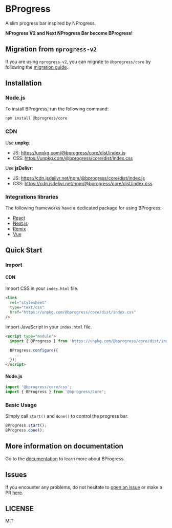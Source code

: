 # BProgress

A slim progress bar inspired by NProgress.

**NProgress V2 and Next NProgress Bar become BProgress!**

## Migration from `nprogress-v2`

If you are using `nprogress-v2`, you can migrate to `@bprogress/core` by following the [migration guide](https://bprogress.vercel.app/docs/migration).

## Installation

### Node.js

To install BProgress, run the following command:

```bash
npm install @bprogress/core
```

### CDN

Use **unpkg**:

- JS: https://unpkg.com/@bprogress/core/dist/index.js
- CSS: https://unpkg.com/@bprogress/core/dist/index.css

Use **jsDelivr**:

- JS: https://cdn.jsdelivr.net/npm/@bprogress/core/dist/index.js
- CSS: https://cdn.jsdelivr.net/npm/@bprogress/core/dist/index.css

### Integrations libraries

The following frameworks have a dedicated package for using BProgress:

- [React](https://www.npmjs.com/package/@bprogress/react)
- [Next.js](https://www.npmjs.com/package/@bprogress/next)
- [Remix](https://www.npmjs.com/package/@bprogress/remix)
- [Vue](https://www.npmjs.com/package/@bprogress/vue)

## Quick Start

### Import

#### CDN

Import CSS in your `index.html` file.

```html
<link
  rel="stylesheet"
  type="text/css"
  href="https://unpkg.com/@bprogress/core/dist/index.css"
/>
```

Import JavaScript in your `index.html` file.

```html
<script type="module">
  import { BProgress } from 'https://unpkg.com/@bprogress/core/dist/index.js';

  BProgress.configure({
    ...
  });
</script>
```

#### Node.js

```js
import '@bprogress/core/css';
import { BProgress } from '@bprogress/core';
```

### Basic Usage

Simply call `start()` and `done()` to control the progress bar.

```js
BProgress.start();
BProgress.done();
```

## More information on documentation

Go to the [documentation](https://bprogress.vercel.app/docs) to learn more about BProgress.

## Issues

If you encounter any problems, do not hesitate to [open an issue](https://github.com/Skyleen77/bprogress/issues) or make a PR [here](https://github.com/Skyleen77/bprogress).

## LICENSE

MIT
